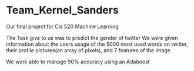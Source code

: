 # Team_Kernel_Sanders
Our final project for Cis 520 Machine Learning

The Task give to us was to predict the gender of twitter
We were given information about the users usage of the 5000 most used words on twitter, their profile pictures(an array of pixels), and 7 features of the image

We were able to manage 90% accuracy using an Adaboost
